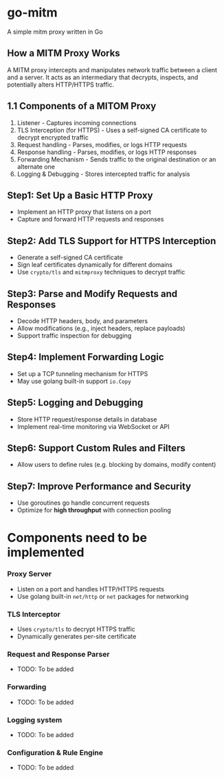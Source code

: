 # go-mitm
A simple mitm proxy written in Go


## How a MITM Proxy Works
A MITM proxy intercepts and manipulates network traffic between a client and a server. It acts as an intermediary that decrypts, inspects, and potentially alters HTTP/HTTPS traffic.


## 1.1 Components of a MITOM Proxy
1. Listener - Captures incoming connections
2. TLS Interception (for HTTPS) - Uses a self-signed CA certificate to decrypt encrypted traffic
3. Request handling - Parses, modifies, or logs HTTP requests
4. Response handling - Parses, modifies, or logs HTTP responses
5. Forwarding Mechanism - Sends traffic to the original destination or an alternate one
6. Logging & Debugging - Stores intercepted traffic for analysis


## Step1: Set Up a Basic HTTP Proxy
- Implement an HTTP proxy that listens on a port
- Capture and forward HTTP requests and responses

## Step2: Add TLS Support for HTTPS Interception
- Generate a self-signed CA certificate
- Sign leaf certificates dynamically for different domains
- Use `crypto/tls` and `mitmproxy` techniques to decrypt traffic

## Step3: Parse and Modify Requests and Responses
- Decode HTTP headers, body, and parameters
- Allow modifications (e.g., inject headers, replace payloads)
- Support traffic inspection for debugging

## Step4: Implement Forwarding Logic
- Set up a TCP tunneling mechanism for HTTPS
- May use golang built-in support `io.Copy`

## Step5: Logging and Debugging
- Store HTTP request/response details in database
- Implement real-time monitoring via WebSocket or API

## Step6: Support Custom Rules and Filters
- Allow users to define rules (e.g. blocking by domains, modify content)

## Step7: Improve Performance and Security
- Use goroutines go handle concurrent requests
- Optimize for **high throughput** with connection pooling



# Components need to be implemented

### Proxy Server
- Listen on a port and handles HTTP/HTTPS requests
- Use golang built-in `net/http` or `net` packages for networking

### TLS Interceptor
- Uses `crypto/tls` to decrypt HTTPS traffic
- Dynamically generates per-site certificate

### Request and Response Parser
- TODO: To be added

### Forwarding
- TODO: To be added

### Logging system
- TODO: To be added

### Configuration & Rule Engine
- TODO: To be added


